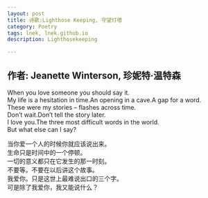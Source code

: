 ```yaml
---
layout: post
title: 诗歌:Lighthose Keeping, 守望灯塔
category: Poetry
tags: lnek, lnek.github.io
description: Lighthosekeeping

---
```

作者: Jeanette Winterson, 珍妮特·温特森
---

When you love someone you should say it.   
My life is a hesitation in time.An opening in a cave.A gap for a word.   
These were my stories – flashes across time.   
Don’t wait.Don’t tell the story later.   
I love you.The three most difficult words in the world.   
But what else can I say?   

当你爱一个人的时候你就应该说出来。   
生命只是时间中的一个停顿。   
一切的意义都只在它发生的那一时刻。   
不要等。不要在以后讲这个故事。   
我爱你。只是这世上最难说出口的三个字。   
可是除了我爱你，我又能说什么？   
